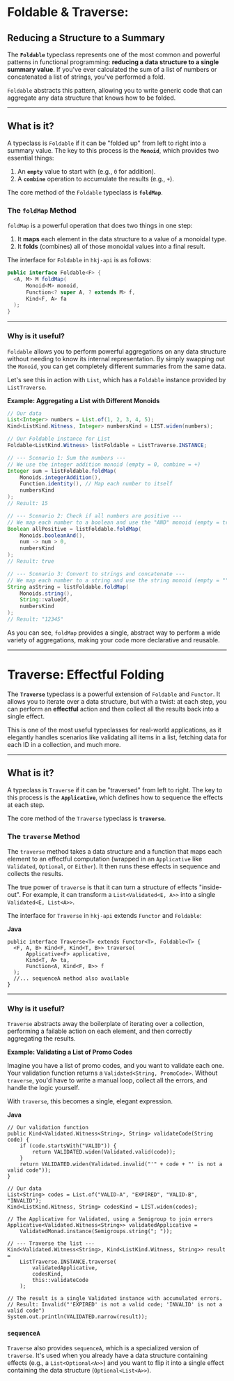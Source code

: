 # Foldable & Traverse: 
## Reducing a Structure to a Summary

The **`Foldable`** typeclass represents one of the most common and powerful patterns in functional programming: **reducing a data structure to a single summary value**. If you've ever calculated the sum of a list of numbers or concatenated a list of strings, you've performed a fold.

`Foldable` abstracts this pattern, allowing you to write generic code that can aggregate any data structure that knows how to be folded.

---

## What is it?

A typeclass is `Foldable` if it can be "folded up" from left to right into a summary value. The key to this process is the **`Monoid`**, which provides two essential things:

1. An **`empty`** value to start with (e.g., `0` for addition).
2. A **`combine`** operation to accumulate the results (e.g., `+`).

The core method of the `Foldable` typeclass is **`foldMap`**.

### The `foldMap` Method

`foldMap` is a powerful operation that does two things in one step:

1. It **maps** each element in the data structure to a value of a monoidal type.
2. It **folds** (combines) all of those monoidal values into a final result.

The interface for `Foldable` in `hkj-api` is as follows:


``` java
public interface Foldable<F> {
  <A, M> M foldMap(
      Monoid<M> monoid,
      Function<? super A, ? extends M> f,
      Kind<F, A> fa
  );
}
```

---

### Why is it useful?

`Foldable` allows you to perform powerful aggregations on any data structure without needing to know its internal representation. By simply swapping out the `Monoid`, you can get completely different summaries from the same data.

Let's see this in action with `List`, which has a `Foldable` instance provided by `ListTraverse`.

**Example: Aggregating a List with Different Monoids**


``` java
// Our data
List<Integer> numbers = List.of(1, 2, 3, 4, 5);
Kind<ListKind.Witness, Integer> numbersKind = LIST.widen(numbers);

// Our Foldable instance for List
Foldable<ListKind.Witness> listFoldable = ListTraverse.INSTANCE;

// --- Scenario 1: Sum the numbers ---
// We use the integer addition monoid (empty = 0, combine = +)
Integer sum = listFoldable.foldMap(
    Monoids.integerAddition(),
    Function.identity(), // Map each number to itself
    numbersKind
);
// Result: 15

// --- Scenario 2: Check if all numbers are positive ---
// We map each number to a boolean and use the "AND" monoid (empty = true, combine = &&)
Boolean allPositive = listFoldable.foldMap(
    Monoids.booleanAnd(),
    num -> num > 0,
    numbersKind
);
// Result: true

// --- Scenario 3: Convert to strings and concatenate ---
// We map each number to a string and use the string monoid (empty = "", combine = +)
String asString = listFoldable.foldMap(
    Monoids.string(),
    String::valueOf,
    numbersKind
);
// Result: "12345"
```

As you can see, `foldMap` provides a single, abstract way to perform a wide variety of aggregations, making your code more declarative and reusable.

---

# Traverse: Effectful Folding

The **`Traverse`** typeclass is a powerful extension of `Foldable` and `Functor`. It allows you to iterate over a data structure, but with a twist: at each step, you can perform an **effectful** action and then collect all the results back into a single effect.

This is one of the most useful typeclasses for real-world applications, as it elegantly handles scenarios like validating all items in a list, fetching data for each ID in a collection, and much more.

---

## What is it?

A typeclass is `Traverse` if it can be "traversed" from left to right. The key to this process is the **`Applicative`**, which defines how to sequence the effects at each step.

The core method of the `Traverse` typeclass is **`traverse`**.

### The `traverse` Method

The `traverse` method takes a data structure and a function that maps each element to an effectful computation (wrapped in an `Applicative` like `Validated`, `Optional`, or `Either`). It then runs these effects in sequence and collects the results.

The true power of `traverse` is that it can turn a structure of effects "inside-out". For example, it can transform a `List<Validated<E, A>>` into a single `Validated<E, List<A>>`.

The interface for `Traverse` in `hkj-api` extends `Functor` and `Foldable`:

**Java**

```
public interface Traverse<T> extends Functor<T>, Foldable<T> {
  <F, A, B> Kind<F, Kind<T, B>> traverse(
      Applicative<F> applicative,
      Kind<T, A> ta,
      Function<A, Kind<F, B>> f
  );
  //... sequenceA method also available
}
```

---

### Why is it useful?

`Traverse` abstracts away the boilerplate of iterating over a collection, performing a failable action on each element, and then correctly aggregating the results.

**Example: Validating a List of Promo Codes**

Imagine you have a list of promo codes, and you want to validate each one. Your validation function returns a `Validated<String, PromoCode>`. Without `traverse`, you'd have to write a manual loop, collect all the errors, and handle the logic yourself.

With `traverse`, this becomes a single, elegant expression.

**Java**

```
// Our validation function
public Kind<Validated.Witness<String>, String> validateCode(String code) {
    if (code.startsWith("VALID")) {
        return VALIDATED.widen(Validated.valid(code));
    }
    return VALIDATED.widen(Validated.invalid("'" + code + "' is not a valid code"));
}

// Our data
List<String> codes = List.of("VALID-A", "EXPIRED", "VALID-B", "INVALID");
Kind<ListKind.Witness, String> codesKind = LIST.widen(codes);

// The Applicative for Validated, using a Semigroup to join errors
Applicative<Validated.Witness<String>> validatedApplicative =
    ValidatedMonad.instance(Semigroups.string("; "));

// --- Traverse the list ---
Kind<Validated.Witness<String>, Kind<ListKind.Witness, String>> result =
    ListTraverse.INSTANCE.traverse(
        validatedApplicative,
        codesKind,
        this::validateCode
    );

// The result is a single Validated instance with accumulated errors.
// Result: Invalid("'EXPIRED' is not a valid code; 'INVALID' is not a valid code")
System.out.println(VALIDATED.narrow(result));
```

### `sequenceA`

`Traverse` also provides `sequenceA`, which is a specialized version of `traverse`. It's used when you already have a data structure containing effects (e.g., a `List<Optional<A>>`) and you want to flip it into a single effect containing the data structure (`Optional<List<A>>`).
